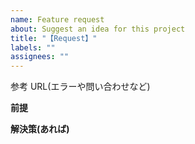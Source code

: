 ```yaml
---
name: Feature request
about: Suggest an idea for this project
title: "【Request】"
labels: ""
assignees: ""
---
```


参考 URL(エラーや問い合わせなど)

**前提**

**解決策(あれば)**
